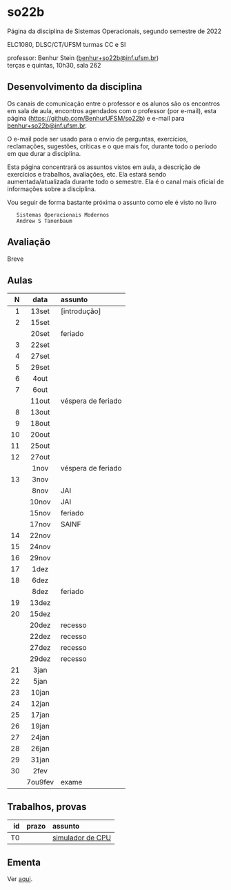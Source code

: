 # so22b
Página da disciplina de Sistemas Operacionais, segundo semestre de 2022

ELC1080, DLSC/CT/UFSM
turmas CC e SI

professor: Benhur Stein ([benhur+so22b@inf.ufsm.br](mailto:benhur%2bso22b@inf.ufsm.br))\
terças e quintas, 10h30, sala 262

## Desenvolvimento da disciplina

Os canais de comunicação entre o professor e os alunos são 
os encontros em sala de aula,
encontros agendados com o professor (por e-mail),
esta página (<https://github.com/BenhurUFSM/so22b>)
e e-mail para [benhur+so22b@inf.ufsm.br](mailto:benhur%2bso22b@inf.ufsm.br).

O e-mail pode ser usado para o envio de perguntas, exercícios, reclamações, sugestões, críticas e o que mais for, durante todo o período em que durar a disciplina.

Esta página concentrará os assuntos vistos em aula, a descrição de exercícios e trabalhos, avaliações, etc. Ela estará sendo aumentada/atualizada durante todo o semestre. Ela é o canal mais oficial de informações sobre a disciplina.

Vou seguir de forma bastante próxima o assunto como ele é visto no livro

```
   Sistemas Operacionais Modernos
   Andrew S Tanenbaum
```

## Avaliação

Breve

## Aulas 

|    N |   data | assunto
| ---: | :----: | :--------
|    1 |  13set | [introdução]
|    2 |  15set | 
|      |  20set | feriado
|    3 |  22set | 
|    4 |  27set |
|    5 |  29set | 
|    6 |   4out |
|    7 |   6out | 
|      |  11out | véspera de feriado
|    8 |  13out | 
|    9 |  18out | 
|   10 |  20out |
|   11 |  25out | 
|   12 |  27out |
|      |   1nov | véspera de feriado
|   13 |   3nov |
|      |   8nov | JAI
|      |  10nov | JAI
|      |  15nov | feriado
|      |  17nov | SAINF
|   14 |  22nov |
|   15 |  24nov |
|   16 |  29nov | 
|   17 |   1dez | 
|   18 |   6dez | 
|      |   8dez | feriado
|   19 |  13dez | 
|   20 |  15dez | 
|      |  20dez | recesso
|      |  22dez | recesso
|      |  27dez | recesso
|      |  29dez | recesso
|   21 |   3jan | 
|   22 |   5jan |
|   23 |  10jan |
|   24 |  12jan |
|   25 |  17jan |
|   26 |  19jan |
|   27 |  24jan |
|   28 |  26jan |
|   29 |  31jan |
|   30 |   2fev |
|      | 7ou9fev | exame


## Trabalhos, provas

|    id |      prazo | assunto
| ----: | ---------: | :-----------
|    T0 |            | [simulador de CPU](t0)

## Ementa

Ver [aqui](https://www.ufsm.br/ementario/disciplinas/elc1080/).

